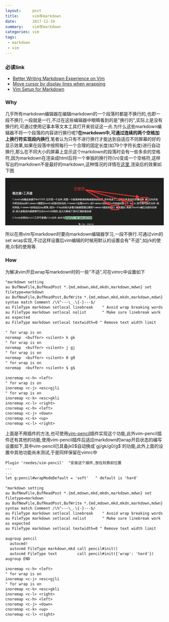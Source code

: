 ```yaml
---
layout:     post
title:      vim写markdown
date:       2017-12-19
summary:    vim写markdown
categories: vim
tags:
 - markdown
 - vim
---
```


### 必读link

+ [Better Writing Markdown Experience on Vim][4]
+ [Move cursor by display lines when wrapping][5]
+ [Vim Setup for Markdown][1]


### Why

几乎所有markdown编辑器在编辑markdown的一个段落时都是不换行的,也即一段不换行,一段就是一行,不过在这些编辑器中眼睛看到的是"换行的",实际上是没有换行的,可通过使用记事本等文本工具打开来验证这一点.为什么这些markdown编辑器不将一个段落的内容进行换行呢?**在markdown中,可通过连续的两个空格加上换行符实现段内换行**,笔者认为只有不进行换行才能达到自适应不同屏幕的好的显示效果,如果在段落中按照每行一个合理的固定长度(如79个字符长度)进行自动换行,那么在不同大小的屏幕上显示这个markdown的段落时会有一些多余的空格符,因为markdown在渲染成html后将一个单独的换行符(\n)变成一个空格符,这样写出的markdown不是最好的markdown,这种情况的详情在[这里][2],渲染后的效果如下图  

<img src="https://raw.githubusercontent.com/3xp10it/pic/master/markdown.png" data-action="zoom">

所以在用vim写markdown时要向markdown编辑器学习,一段不换行.可通过vim的set wrap实现,不过这样设置后vim编辑的时候用默认的设置会有"不适",如j/k的使用,0/$的使用等.

### How

为解决vim开启wrap写markdown时的一些"不适",可在vimrc中设置如下

```
"markdown setting
au BufNewFile,BufReadPost *.{md,mdown,mkd,mkdn,markdown,mdwn} set filetype=markdown
au BufNewFile,BufReadPost,BufWrite *.{md,mdown,mkd,mkdn,markdown,mdwn} syntax match Comment /\%^---\_.\{-}---$/
au FileType markdown setlocal linebreak    " Avoid wrap breaking words
au FileType markdown setlocal nolist       " Make sure linebreak work as expected
au FileType markdown setlocal textwidth=0 " Remove text width limit

" for wrap is on
noremap  <buffer> <silent> k gk
" for wrap is on
noremap  <buffer> <silent> j gj
" for wrap is on
noremap  <buffer> <silent> 0 g0
" for wrap is on
noremap  <buffer> <silent> $ g$

inoremap <c-h> <left>
" for wrap is on
inoremap <c-j> <esc>gjli
" for wrap is on
inoremap <c-k> <esc>gkli
inoremap <c-l> <right>
cnoremap <c-h> <left>
cnoremap <c-j> <down>
cnoremap <c-k> <up>
cnoremap <c-l> <right>
```

上面是不用插件的方法,也可使用[vim-pencil][6]插件实现这个功能,此外vim-pencil插件还有其他的功能,使用vim-pencil插件后适应markdown的wrap开启状态的编写设置如下,其中vim-pencil已具备jk0$自动换成`gj/gk/g0/g$`的功能,此外上面的设置中其他功能尚未测试,于是同样保留在vimrc中

```
Plugin 'reedes/vim-pencil'  "安装这个插件,放在较靠前位置
...
...
let g:pencil#wrapModeDefault = 'soft'   " default is 'hard'

"markdown setting
au BufNewFile,BufReadPost *.{md,mdown,mkd,mkdn,markdown,mdwn} set filetype=markdown
au BufNewFile,BufReadPost,BufWrite *.{md,mdown,mkd,mkdn,markdown,mdwn} syntax match Comment /\%^---\_.\{-}---$/
au FileType markdown setlocal linebreak    " Avoid wrap breaking words
au FileType markdown setlocal nolist       " Make sure linebreak work as expected
au FileType markdown setlocal textwidth=0 " Remove text width limit

augroup pencil
  autocmd!
  autocmd FileType markdown,mkd call pencil#init()
  autocmd FileType text         call pencil#init({'wrap': 'hard'})
augroup END

inoremap <c-h> <left>
" for wrap is on
inoremap <c-j> <esc>gjli
" for wrap is on
inoremap <c-k> <esc>gkli
inoremap <c-l> <right>
cnoremap <c-h> <left>
cnoremap <c-j> <down>
cnoremap <c-k> <up>
cnoremap <c-l> <right>
```

[1]: https://www.swamphogg.com/2015/vim-setup/
[2]: https://github.com/iamcco/markdown-preview.vim/issues/54
[4]: https://www.lequochung.me/2016/11/11/better-markdown-writing-experience-on-vim.html
[5]: http://vim.wikia.com/wiki/Move_cursor_by_display_lines_when_wrapping
[6]: https://github.com/reedes/vim-pencil
